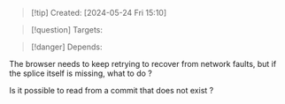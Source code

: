 
>[!tip] Created: [2024-05-24 Fri 15:10]

>[!question] Targets: 

>[!danger] Depends: 

The browser needs to keep retrying to recover from network faults, but if the splice itself is missing, what to do ?

Is it possible to read from a commit that does not exist ?